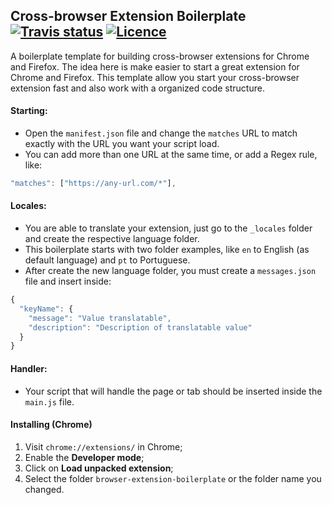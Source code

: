 ## Cross-browser Extension Boilerplate [![Travis status][travis-card]][travis-link] [![Licence][licence-card]][licence-link]

[travis-card]: https://travis-ci.org/williankeller/browser-extension-boilerplate.svg?branch=master 
[travis-link]: https://travis-ci.org/williankeller/browser-extension-boilerplate "Trevis status"

[licence-card]: https://img.shields.io/badge/License-MIT-blue.svg
[licence-link]: http://opensource.org/licenses/MIT "MIT License"

A boilerplate template for building cross-browser extensions for Chrome and Firefox.
The idea here is make easier to start a great extension for Chrome and Firefox.
This template allow you start your cross-browser extension fast and also work with a organized code structure.


#### Starting:
* Open the `manifest.json` file and change the `matches` URL to match exactly with the URL you want your script load.
* You can add more than one URL at the same time, or add a Regex rule, like:
```javascript
"matches": ["https://any-url.com/*"],
```

#### Locales:
* You are able to translate your extension, just go to the `_locales` folder and create the respective language folder.
* This boilerplate starts with two folder examples, like `en` to English (as default language) and `pt` to Portuguese.
* After create the new language folder, you must create a `messages.json` file and insert inside:
```javascript
{
  "keyName": {
    "message": "Value translatable",
    "description": "Description of translatable value"
  }
}
```

#### Handler:
* Your script that will handle the page or tab should be inserted inside the `main.js` file.

#### Installing (Chrome)
1. Visit `chrome://extensions/` in Chrome;
2. Enable the **Developer mode**;
3. Click on **Load unpacked extension**;
4. Select the folder `browser-extension-boilerplate` or the folder name you changed.

